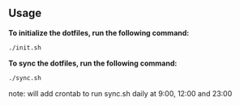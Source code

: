 ## Usage

**To initialize the dotfiles, run the following command:**
```zsh
./init.sh
``` 

**To sync the dotfiles, run the following command:**
```zsh
./sync.sh
```

note: will add crontab to run sync.sh daily at 9:00, 12:00 and 23:00



